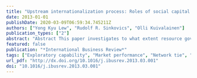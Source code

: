 ```yaml
---
title: "Upstream internationalization process: Roles of social capital in creating exploratory capability and market performance"
date: 2013-01-01
publishDate: 2020-03-09T06:59:34.745211Z
authors: ["Yong Kyu Lew", "Rudolf R. Sinkovics", "Olli Kuivalainen"]
publication_types: ["2"]
abstract: "Abstract This paper investigates to what extent resource governance of international ventures affects dynamic capability and market performance in the high-tech firms’ internationalization process. We examine the non-equity-based international network collaborations of high-tech firms as forms of strategic resource seeking within the internationalization process. Within the context of upstream technology collaborations by international software and hardware firms, this paper proposes and empirically examines the impact of resource governance mechanisms (i.e. trust-building and behavioral monitoring) on the exploratory capabilities of firms. The findings indicate that building trust in the internationalization process of network ventures contributes to the firm-level exploratory capabilities and, in turn, market performance. Furthermore, this paper tests the moderating effects of structural capital on the capability–performance relationship. The relationship is stronger when network relationships existed before the inception of the international technology alliance. We also find a negative moderating effect from the existence of an actual alliance and from network duration on the relationship between exploratory capability and market performance. To this end, the longevity of the alliance may not always be something firms should aim for. The paper highlights the criticality of relational and structural capital in the internationalization process and the importance of exploratory capability for creating radical innovation in high-tech industries."
featured: false
publication: "*International Business Review*"
tags: ["Exploratory capability", "Market performance", "Network tie", "Social capital", "Trust", "Upstream internationalization"]
url_pdf: "http://dx.doi.org/10.1016/j.ibusrev.2013.03.001"
doi: "10.1016/j.ibusrev.2013.03.001"
---
```


